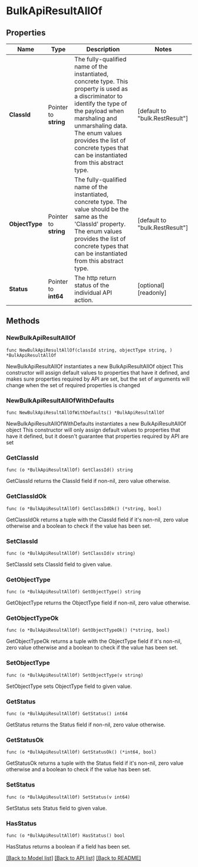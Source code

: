 # BulkApiResultAllOf

## Properties

Name | Type | Description | Notes
------------ | ------------- | ------------- | -------------
**ClassId** | Pointer to **string** | The fully-qualified name of the instantiated, concrete type. This property is used as a discriminator to identify the type of the payload when marshaling and unmarshaling data. The enum values provides the list of concrete types that can be instantiated from this abstract type. | [default to "bulk.RestResult"]
**ObjectType** | Pointer to **string** | The fully-qualified name of the instantiated, concrete type. The value should be the same as the &#39;ClassId&#39; property. The enum values provides the list of concrete types that can be instantiated from this abstract type. | [default to "bulk.RestResult"]
**Status** | Pointer to **int64** | The http return status of the individual API action. | [optional] [readonly] 

## Methods

### NewBulkApiResultAllOf

`func NewBulkApiResultAllOf(classId string, objectType string, ) *BulkApiResultAllOf`

NewBulkApiResultAllOf instantiates a new BulkApiResultAllOf object
This constructor will assign default values to properties that have it defined,
and makes sure properties required by API are set, but the set of arguments
will change when the set of required properties is changed

### NewBulkApiResultAllOfWithDefaults

`func NewBulkApiResultAllOfWithDefaults() *BulkApiResultAllOf`

NewBulkApiResultAllOfWithDefaults instantiates a new BulkApiResultAllOf object
This constructor will only assign default values to properties that have it defined,
but it doesn't guarantee that properties required by API are set

### GetClassId

`func (o *BulkApiResultAllOf) GetClassId() string`

GetClassId returns the ClassId field if non-nil, zero value otherwise.

### GetClassIdOk

`func (o *BulkApiResultAllOf) GetClassIdOk() (*string, bool)`

GetClassIdOk returns a tuple with the ClassId field if it's non-nil, zero value otherwise
and a boolean to check if the value has been set.

### SetClassId

`func (o *BulkApiResultAllOf) SetClassId(v string)`

SetClassId sets ClassId field to given value.


### GetObjectType

`func (o *BulkApiResultAllOf) GetObjectType() string`

GetObjectType returns the ObjectType field if non-nil, zero value otherwise.

### GetObjectTypeOk

`func (o *BulkApiResultAllOf) GetObjectTypeOk() (*string, bool)`

GetObjectTypeOk returns a tuple with the ObjectType field if it's non-nil, zero value otherwise
and a boolean to check if the value has been set.

### SetObjectType

`func (o *BulkApiResultAllOf) SetObjectType(v string)`

SetObjectType sets ObjectType field to given value.


### GetStatus

`func (o *BulkApiResultAllOf) GetStatus() int64`

GetStatus returns the Status field if non-nil, zero value otherwise.

### GetStatusOk

`func (o *BulkApiResultAllOf) GetStatusOk() (*int64, bool)`

GetStatusOk returns a tuple with the Status field if it's non-nil, zero value otherwise
and a boolean to check if the value has been set.

### SetStatus

`func (o *BulkApiResultAllOf) SetStatus(v int64)`

SetStatus sets Status field to given value.

### HasStatus

`func (o *BulkApiResultAllOf) HasStatus() bool`

HasStatus returns a boolean if a field has been set.


[[Back to Model list]](../README.md#documentation-for-models) [[Back to API list]](../README.md#documentation-for-api-endpoints) [[Back to README]](../README.md)


